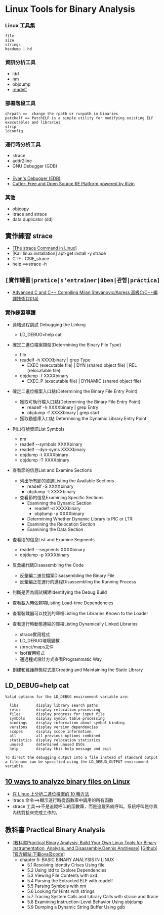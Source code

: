 # Linux Tools for Binary Analysis

### Linux 工具集
```
file 
size 
strings
hexdump | hd
```
### 資訊分析工具

- ldd 
- nm
- objdump
- [readelf](https://sourceware.org/binutils/docs-2.32/binutils/readelf.html#readelf)

### 部署階段工具
```
chrpath ==  change the rpath or runpath in binaries
patchelf == PatchELF is a simple utility for modifying existing ELF executables and libraries
strip
ldconfig
```
### 運行時分析工具

- strace
- addr2line
- GNU Debugger (GDB)

### 
- [Evan's Debugger (EDB)](https://github.com/eteran/edb-debugger)
- [Cutter: Free and Open Source RE Platform powered by Rizin](https://cutter.re/)

### 其他
- objcopy
- ltrace and strace
- data duplicator (dd)

## 實作練習 strace

- [[The strace Command in Linux]](https://www.baeldung.com/linux/strace-command)
- [Kali linux:installation] apt-get install -y strace
- CTF : CSIE_strace
- help ==>strace -h


## `[實作練習|pratice|s'entraîner|üben|관행|práctica]`
- [Advanced C and C++ Compiling  Milan Stevanovic/Apress 高級C/C++編譯技術(2014)](https://www.books.com.tw/products/CN11244082)


### 實作練習導讀
- 連結過程調試 Debugging the Linking
  - LD_DEBUG=help cat

- 確定二進位檔案類型(Determining the Binary File Type)
  - file
  - readelf -h XXXXbinary | grep Type
     - EXEC (executable file) | DYN (shared object file) | REL (relocatable file)
  - objdump -f XXXXbinary
     - EXEC_P (executable file) | DYNAMIC (shared object file)
     
- 確定二進位檔案入口點(Determining the Binary File Entry Point)
  - 獲取可執行檔入口點(Determining the Binary File Entry Point)
    - readelf -h XXXXbinary | grep Entry
    - objdump -f XXXXbinary | grep start
  - 獲取動態庫入口點 Determining the Dynamic Library Entry Point

- 列出符號資訊List Symbols
  - nm
  - readelf --symbols XXXXbinary
  - readelf --dyn-syms XXXXbinary
  - objdump -t XXXXbinary
  - objdump -T XXXXbinary
  
- 查看節的信息List and Examine Sections
  - 列出所有節的資訊Listing the Available Sections
    - readelf -S XXXXbinary
    - objdump -t XXXXbinary
  - 查看節的信息Examining Specific Sections
    - Examining the Dynamic Section
      - readelf -d XXXXbinary
      - objdump -p XXXXbinary
    - Determining Whether Dynamic Library is PIC or LTR
    - Examining the Relocation Section
    - Examining the Data Section
    
 - 查看段的信息List and Examine Segments
   - readelf --segments XXXXbinary
   - objdump -p XXXXbinary
   
 - 反彙編代碼Disassembling the Code
   - 反彙編二進位檔案Disassembling the Binary File
   - 反彙編正在運行的進程Disassembling the Running Process

- 判斷是否為調試構建Identifying the Debug Build
- 查看載入時依賴項Listing Load-time Dependencies
- 查看裝載器可以找到的庫檔Listing the Libraries Known to the Loader
- 查看運行時動態連結的庫檔Listing Dynamically Linked Libraries
  - strace實用程式
  - LD_DEBUG環境變數
  - /proc/<ID>/maps文件
  - lsof實用程式
  - 通過程式設計方式查看Programmatic Way
- 創建和維護靜態程式庫Creating and Maintaining the Static Library

## LD_DEBUG=help cat
```
Valid options for the LD_DEBUG environment variable are:

  libs        display library search paths
  reloc       display relocation processing
  files       display progress for input file
  symbols     display symbol table processing
  bindings    display information about symbol binding
  versions    display version dependencies
  scopes      display scope information
  all         all previous options combined
  statistics  display relocation statistics
  unused      determined unused DSOs
  help        display this help message and exit

To direct the debugging output into a file instead of standard output
a filename can be specified using the LD_DEBUG_OUTPUT environment variable.
```
## [10 ways to analyze binary files on Linux](https://opensource.com/article/20/4/linux-binary-analysis)
 - [在 Linux 上分析二進位檔案的 10 種方法](https://linux.cn/article-12187-1.html)
 - ltrace 命令==>顯示運行時從函數庫中調用的所有函數
 - strace 工具==>不是追蹤呼叫的函數庫，而是追蹤系統呼叫。系統呼叫是你與內核對接來完成工作的。

## 教科書 Practical Binary Analysis
 - [[教科書Practical Binary Analysis: Build Your Own Linux Tools for Binary Instrumentation, Analysis, and Disassembly,Dennis Andriesse]](https://www.tenlong.com.tw/products/9781593279127) [[Github]](https://github.com/wilvk/practical-binary) [[官方網站:下載ova及code]](https://practicalbinaryanalysis.com/)
   - chapter 5: BASIC BINARY ANALYSIS IN LINUX
     - 5.1 Resolving Identity Crises Using file
     - 5.2 Using ldd to Explore Dependencies
     - 5.3 Viewing File Contents with xxd
     - 5.4 Parsing the Extracted ELF with readelf
     - 5.5 Parsing Symbols with nm
     - 5.6 Looking for Hints with strings
     - 5.7 Tracing System Calls and Library Calls with strace and ltrace
     - 5.8 Examining Instruction-Level Behavior Using objdump
     - 5.9 Dumping a Dynamic String Buffer Using gdb
